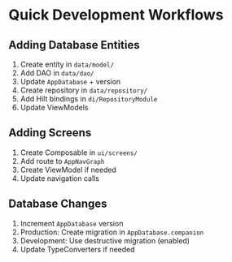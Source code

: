 # Quick Development Workflows

## Adding Database Entities
1. Create entity in `data/model/`
2. Add DAO in `data/dao/`
3. Update `AppDatabase` + version
4. Create repository in `data/repository/`
5. Add Hilt bindings in `di/RepositoryModule`
6. Update ViewModels

## Adding Screens
1. Create Composable in `ui/screens/`
2. Add route to `AppNavGraph`
3. Create ViewModel if needed
4. Update navigation calls

## Database Changes
1. Increment `AppDatabase` version
2. Production: Create migration in `AppDatabase.companion`
3. Development: Use destructive migration (enabled)
4. Update TypeConverters if needed